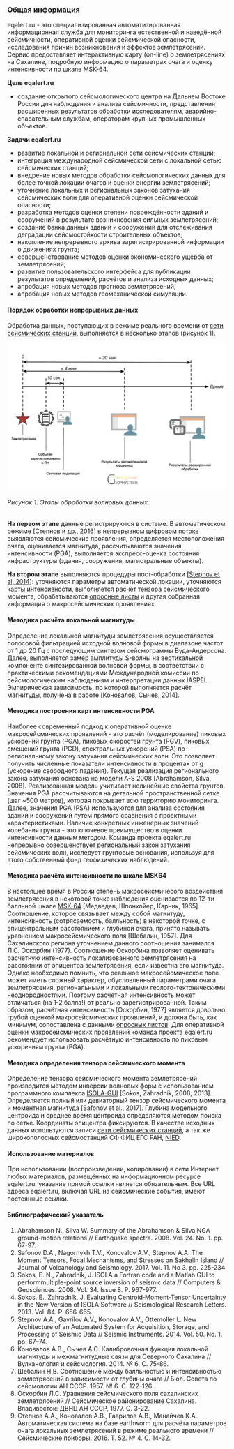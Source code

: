### Общая информация

eqalert.ru - это специализированная автоматизированная информационная служба для мониторинга естественной и наведённой сейсмичности, оперативной оценки сейсмической опасности, исследования причин возникновения и эффектов землетрясений. Сервис предоставляет интерактивную карту (on-line) о землетрясениях на Сахалине, подробную информацию о параметрах очага и оценку интенсивности по шкале MSK-64.

**Цель eqalert.ru**

* создание открытого сейсмологического центра на Дальнем Востоке России для наблюдения и анализа сейсмичности, представления расширенных результатов обработки исследователям, аварийно-спасательным службам, операторам крупных промышленных объектов.

**Задачи eqalert.ru**

* развитие локальной и региональной сети сейсмических станций;
* интеграция международной сейсмической сети с локальной сетью сейсмических станций;
* внедрение новых методов обработки сейсмологических данных для более точной локации очагов и оценки энергии землетрясений;
* уточнение локальных и региональных законов затухания сейсмических волн для оперативной оценки сейсмической опасности;
* разработка методов оценки степени повреждённости зданий и сооружений в результате возникновения сильных землетрясений;
* создание банка данных зданий и сооружений для отслеживания деградации сейсмостойкости строительных объектов;
* накопление непрерывного архива зарегистрированной информации о движениях грунта;
* совершенствование методов оценки экономического ущерба от землетрясений;
* развитие пользовательского интерфейса для публикации результатов определений, расчётов и анализа исходных данных;
* апробация новых методов прогноза землетрясений;
* апробация новых методов геомеханической симуляции.

#### Порядок обработки непрерывных данных

Обработка данных, поступающих в режиме реального времени от [сети сейсмических станций](/stations), выполняется в несколько этапов (рисунок 1).

![Схема обработки данных](/static/img/about-1.png "Схема обработки данных") 

###### Рисунок 1. Этапы обработки волновых данных.

**На первом этапе** данные регистрируются в системе. В автоматическом режиме [Степнов и др., 2016] в непрерывном цифровом потоке выявляются сейсмические проявления, определяется местоположения очага, оценивается магнитуда, рассчитываются значения интенсивности (PGA), выполняется экспресс-оценка состояния инфраструктуры (здания, сооружения, магистральные объекты).

**На втором этапе** выполняются процедуры пост-обработки [[Stepnov et al, 2014](https://eqalert.ru/uploads/files/20160809/Stepnov_et_all.pdf)]: уточняются параметры автоматической локации, уточняются карты интенсивности, выполняется расчёт тензора сейсмического момента, обрабатываются [опросные листы](https://docs.google.com/forms/d/e/1FAIpQLSeK-HD6kX2_TrhGYMMso9HhpxnkY7C-j-nfhF7qiJnICbyVpw/viewform?c=0&w=1) и другая собранная информация о макросейсмических проявлениях.

#### Методика расчёта локальной магнитуды

Определение локальной магнитуды землетрясения осуществляется полосовой фильтрацией исходной волновой формы в диапазоне частот от 1 до 20 Гц с последующим синтезом сейсмограммы Вуда-Андерсона. Далее, выполняется замер амплитуды S-волны на вертикальной компоненте синтезированной волновой формы, в соответствии с практическими рекомендациями Международной комиссии по сейсмологическим наблюдениям и интерпретации данных IASPEI. Эмпирическая зависимость, по которой выполняется расчёт магнитуды, получена в работе [[Коновалов, Сычев, 2014](https://eqalert.ru/uploads/files/20160809/Konovalov_Sychov_2014.pdf)].

#### Методика построения карт интенсивности PGA

Наиболее современный подход к оперативной оценке макросейсмических проявлений - это расчёт (моделирование) пиковых ускорений грунта (PGA), пиковых скоростей грунта (PGV), пиковых смещений грунта (PGD), спектральных ускорений (PSA) по региональному закону затухания сейсмических волн. Это позволяет получить численные показатели интенсивности в процентах от g (ускорение свободного падения). Текущая реализация регионального закона затухания основана на модели A-S 2008 [Abrahamson, Silva, 2008]. Реализованная модель учитывает нелинейные свойства грунтов. Значения PGA рассчитываются на детальной пространственной сетке (шаг ~500 метров), которая покрывает всю территорию мониторинга. Далее, значения PGA (PSA) используются для анализа состояния зданий и сооружений путем прямого сравнения с проектными характеристиками. Наличие конкретных инженерных значений колебания грунта - это ключевое преимущество в оценки интенсивности данным методом. Команда проекта eqalert.ru непрерывно совершенствует региональный закон затухания сейсмических волн, исследует грунтовые основания, используя для этого собственный фонд геофизических наблюдений.

#### Методика расчёта интенсивности по шкале MSK64

В настоящее время в России степень макросейсмичесого воздействия землетрясения в некоторой точке наблюдения оценивается по 12-ти балльной шкале [MSK-64](http://ru.wikipedia.org/wiki/%D0%A8%D0%BA%D0%B0%D0%BB%D0%B0_%D0%9C%D0%B5%D0%B4%D0%B2%D0%B5%D0%B4%D0%B5%D0%B2%D0%B0_%E2%80%94_%D0%A8%D0%BF%D0%BE%D0%BD%D1%85%D0%BE%D0%B9%D0%B5%D1%80%D0%B0_%E2%80%94_%D0%9A%D0%B0%D1%80%D0%BD%D0%B8%D0%BA%D0%B0) [Медведев, Шпонхойер, Карник, 1965]. Соотношение, которое связывает между собой магнитуду, интенсивность (сотрясаемость, балльность) в некоторой точке, с эпицентральным расстоянием и глубиной очага, принято называть уравнением макросейсмического поля [Шебалин, 1957]. Для Сахалинского региона уточнением данного соотношения занимался Л.С. Оскорбин (1977). Соотношение Оскорбина позволяет оценивать расчетную интенсивность локализованного землетрясения на расстоянии от эпицентра землетрясения, если известна его магнитуда. Однако необходимо помнить, что реальное макросейсмическое поле может иметь сложный характер, обусловленный параметрами очага землетрясения, региональными и локальными геолого-тектоническими неоднородностями. Поэтому расчетная интенсивность может отличаться (на 1-2 балла!) от реально зарегистрированной. Таким образом, расчётная интенсивность [Оскорбин, 1977] является довольно грубой оценкой макросейсмических проявлений, и должна быть, как минимум, сопоставлена с данными [опросных листов](https://docs.google.com/forms/d/e/1FAIpQLSeK-HD6kX2_TrhGYMMso9HhpxnkY7C-j-nfhF7qiJnICbyVpw/viewform?c=0&w=1). Для оперативной оценки макросейсмических проявлений команда проекта eqalert.ru рекомендует использовать расчётную интенсивность по пиковым ускорениям грунта (PGA).

#### Методика определения тензора сейсмического момента

Определение тензора сейсмического момента землетрясений производится методом инверсии волновых форм с использованием программного комплекса [ISOLA-GUI](http://seismo.geology.upatras.gr/isola/) [Sokos, Zahradník, 2008; 2013]. Определяется полный или девиаторный тензор сейсмического момента и моментная магнитуда [Safonov et al., 2017]. Глубина модельного центроида и среднее время центроида определяются методом поиска по сетке. Координаты эпицентра фиксируются. В качестве исходных данных используются записи [сети сейсмических станций](https://eqalert.ru/ru/stations), а так же широкополосных сейсмостанций СФ ФИЦ ЕГС РАН, [NIED](http://www.fnet.bosai.go.jp/).

#### Использование материалов

При использовании (воспроизведении, копировании) в сети Интернет любых материалов, размещённых на информационном ресурсе eqalert.ru, указание прямой ссылки является обязательным. Все URL адреса eqalert.ru, включая URL на сейсмические события, имеют постоянные ссылки.

#### Библиографический указатель

1. Abrahamson N., Silva W. Summary of the Abrahamson & Silva NGA ground-motion relations // Earthquake spectra. 2008. Vol. 24. No. 1. pp. 67-97.
2. Safonov D.A., Nagornykh T.V., Konovalov A.V., Stepnov A.A. The Moment Tensors, Focal Mechanisms, and Stresses on Sakhalin Island // Journal of Volcanology and Seismology. 2017. Vol. 11. No 3. pp. 225-234
3. Sokos, E. N., Zahradnik, J. ISOLA a Fortran code and a Matlab GUI to performmultiple-point source inversion of seismic data // Computers & Geosciences. 2008. Vol. 34. Issue 8. P. 967-977.
4. Sokos, E., Zahradník, J. Evaluating Centroid‐Moment‐Tensor Uncertainty in the New Version of ISOLA Software // Seismological Research Letters. 2013. Vol. 84. P. 656-665.
5. Stepnov A.A., Gavrilov A.V., Konovalov A.V., Ottemoller L. New Architecture of an Automated System for Acquisition, Storage, and Processing of Seismic Data // Seismic Instruments. 2014. Vol. 50. No. 1. pp. 67–74.
6. Коновалов А.В., Сычeв А.С. Калибровочная функция локальной магнитуды и межмагнитудные связи для Северного Сахалина // Вулканология и сейсмология. 2014. № 6. С. 75-86.
7. Шебалин Н.В. Соотношение между балльностью и интенсивностью землетрясений в зависимости от глубины очага // Бюл. Совета по сейсмологии АН СССР. 1957. № 6. С. 122-126.
8. Оскорбин Л.С. Уравнения сейсмического поля сахалинских землетрясений // Сейсмическое районирование Сахалина. Владивосток: ДВНЦ АН СССР, 1977. С. 3-22.
9. Степнов А.А., Коновалов А.В., Гаврилов А.В., Манайчев К.А. Автоматическая система на базе earthworm для расчёта параметров очага локальных землетрясений в режиме реального времени // Сейсмические приборы. 2016. Т. 52. № 4. С. 14-32.
